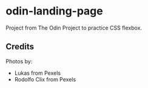 # odin-landing-page

Project from The Odin Project to practice CSS flexbox.

## Credits

Photos by:

- Lukas from Pexels
- Rodolfo Clix from Pexels
